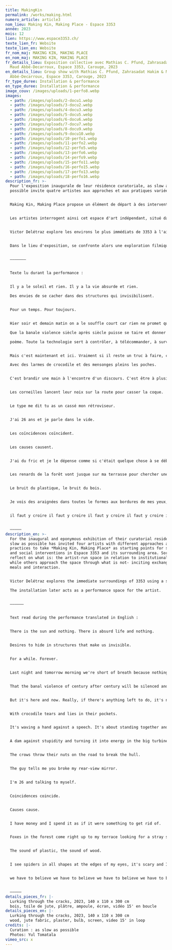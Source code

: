 ```yaml
---
title: MakingKin
permalink: /works/making.html
numero_article: article3
nom_lieu: Making Kin, Making Place - Espace 3353
année: 2023
mois: 12
lien: https://www.espace3353.ch/
texte_lien_fr: Website
texte_lien_en: Website
fr_nom_maj: MAKING KIN, MAKING PLACE
en_nom_maj: MAKING KIN, MAKING PLACE
fr_details_lieu: Exposition collective avec Mathias C. Pfund, Zahrasadat Hakim &
  Maud Abbé-Decarroux, Espace 3353, Carouge, 2023
en_details_lieu: Group show with Mathias C. Pfund, Zahrasadat Hakim & Maud
  Abbé-Decarroux, Espace 3353, Carouge, 2023
fr_type_duree: Installation & performance
en_type_duree: Installation & performance
image_couv: /images/uploads/1-perfo8.webp
images:
  - path: /images/uploads/2-docu1.webp
  - path: /images/uploads/3-docu2.webp
  - path: /images/uploads/4-docu3.webp
  - path: /images/uploads/5-docu5.webp
  - path: /images/uploads/6-docu6.webp
  - path: /images/uploads/7-docu7.webp
  - path: /images/uploads/8-docu9.webp
  - path: /images/uploads/9-docu10.webp
  - path: /images/uploads/10-perfo1.webp
  - path: /images/uploads/11-perfo2.webp
  - path: /images/uploads/12-perfo5.webp
  - path: /images/uploads/13-perfo6.webp
  - path: /images/uploads/14-perfo9.webp
  - path: /images/uploads/15-perfo11.webp
  - path: /images/uploads/16-perfo15.webp
  - path: /images/uploads/17-perfo13.webp
  - path: /images/uploads/18-perfo16.webp
description_fr: >-
  Pour l'exposition inaugurale de leur résidence curatoriale, as slow as
  possible invite quatre artistes aux approches et aux pratiques variées. 


  Making Kin, Making Place propose un élément de départ à des interventions spatiales et sociales dans l'Espace 3353 et ses environs. 


  Les artistes interrogent ainsi cet espace d'art indépendant, situé dans un quartier en mutation.


  Victor Delétraz explore les environs le plus immédiats de 3353 à l'aide d'un appendice motorisé de petite taille.


  Dans le lieu d'exposition, se confronte alors une exploration filmique, à une architecture chancelante. Dans un deuxième temps, cette installation se transforme en terrain performatif pour l'artiste. 


  –––––––


  Texte lu durant la performance :


  Il y a le soleil et rien. Il y a la vie absurde et rien.

  Des envies de se cacher dans des structures qui invisibilisent. 


  Pour un temps. Pour toujours.


  Hier soir et demain matin on a le souffle court car rien ne promet que les feuilles pousseront.

  Que la banale violence siècle après siècle puisse se taire et donner un truc qu'on appellerait

  poème. Toute la technologie sert à contrôler, à télécommander, à surveiller et à anéantir comme dans un mauvais film de SF. 


  Mais c'est maintenant et ici. Vraiment si il reste un truc à faire, c'est jamais oublier que le fascisme fait toc toc à toutes les portes.

  Avec des larmes de crocodile et des mensonges pleins les poches.


  C'est brandir une main à l'encontre d'un discours. C'est être à plusieurs et faire barrage. Un barrage contre la bêtise et en faire de l'énergie avec, dans les grosses turbines. De l'électricité avec la bêtise pour en faire un courant de la rage. 


  Les corneilles lancent leur noix sur la route pour casser la coque.


  Le type me dit tu as un cassé mon rétroviseur. 


  J'ai 26 ans et je parle dans le vide. 


  Les coïncidences coïncident. 


  Les causes causent. 


  J'ai du fric et je le dépense comme si c'était quelque chose à se débarrasser. 


  Les renards de la forêt vont jusque sur ma terrasse pour chercher une saucisse égarée. 


  Le bruit du plastique, le bruit du bois.


  Je vois des araignées dans toutes le formes aux bordures de mes yeux, Ça fait peur et je sursaute à chaque fois. L'heure est à laisser, les minutes à prendre, les secondes à avaler.


  il faut y croire il faut y croire il faut y croire il faut y croire il faut y croire il faut y croire il faut


  –––––
description_en: >-
  For the inaugural and eponymous exhibition of their curatorial residency, as
  slow as possible has invited four artists with different approaches and
  practices to take *Making Kin, Making Place* as starting points for spatial
  and social interventions in Espace 3353 and its surrounding area. Sorne
  reflect on what is: the artist-run space in relation to institutional space,
  while others approach the space through what is not- inciting exchange through
  meals and interaction. 


  Victor Delétraz explores the immediate surroundings of 3353 using a small motorised appendage. ln the exhibition space, filmic exploration is confronted with a shaky architecture.

  The installation later acts as a performance space for the artist.


  ––––––


  Text read during the performance translated in English :


  There is the sun and nothing. There is absurd life and nothing.


  Desires to hide in structures that make us invisible. 


  For a while. Forever.


  Last night and tomorrow morning we're short of breath because nothing promises that the leaves will grow.


  That the banal violence of century after century will be silenced and produce something we would call a poem. All technology is used to control, remote-control, monitor and annihilate, like in a bad sci-fi movie. 


  But it's here and now. Really, if there's anything left to do, it's never forget that fascism is knocking on every door.


  With crocodile tears and lies in their pockets.


  It's waving a hand against a speech. It's about standing together and blocking the way. 


  A dam against stupidity and turning it into energy in the big turbines. To create electricity with stupidity and turn it into a current of rage.


  The crows throw their nuts on the road to break the hull.


  The guy tells me you broke my rear-view mirror. 


  I'm 26 and talking to myself. 


  Coincidences coincide. 


  Causes cause. 


  I have money and I spend it as if it were something to get rid of. 


  Foxes in the forest come right up to my terrace looking for a stray sausage. 


  The sound of plastic, the sound of wood.


  I see spiders in all shapes at the edges of my eyes, it's scary and I jump every time. The hour is up, the minutes are up.


  we have to believe we have to believe we have to believe we have to believe we have to believe we have to believe  we have to


  –––––
details_pieces_fr: |-
  Lurking through the cracks, 2023, 140 x 110 x 300 cm
  bois, toile de jute, plâtre, ampoule, écran, vidéo 15' en boucle
details_pieces_en: |-
  Lurking through the cracks, 2023, 140 x 110 x 300 cm
  wood, jute fabric, plaster, bulb, screen, video 15' in loop
credits: |-
  Curation : as slow as possible
  Photos: Yul Tomatala
vimeo_src: x
---
```

